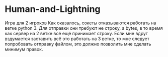# Human-and-Lightning
Игра для 2 игроков
Как оказалось, сокеты отказываются работать на ветке python 3. Для отправки они требуют не строку, а bytes, в то время как сервер на 2 ветке всё ещё принимает строку.
Если мне вдруг вздумается заставить всё это работать на 3 ветке, то мне следует попробовать отправку файлом, это должно позволить мне сделать минимум правок.
